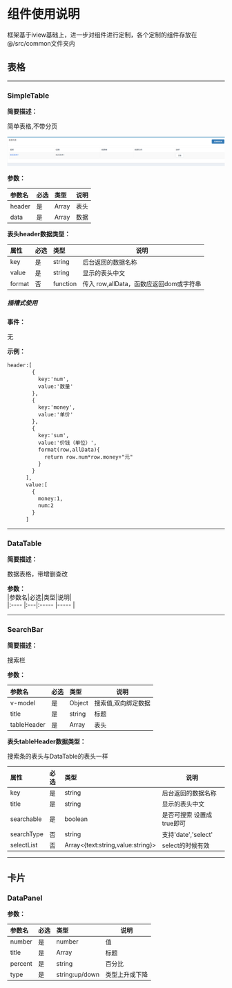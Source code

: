 # 组件使用说明

框架基于iview基础上，进一步对组件进行定制，各个定制的组件存放在@/src/common文件夹内

## 表格

---

### SimpleTable

**简要描述：**

简单表格,不带分页

![](/assets/simple-table.png)

**参数：**

| 参数名 | 必选 | 类型 | 说明 |
| :--- | :--- | :--- | --- |
| header | 是 | Array | 表头 |
| data | 是 | Array | 数据 |

**表头header数据类型：**

| 属性 | 必选 | 类型 | 说明 |
| :--- | :--- | :--- | --- |
| key | 是 | string | 后台返回的数据名称 |
| value | 是 | string | 显示的表头中文 |
| format | 否 | function | 传入 row,allData，函数应返回dom或字符串 |

##### 插槽式使用



**事件：**

无

**示例：**

```text
header:[
        {
          key:'num',
          value:'数量'
        },
        {
          key:'money',
          value:'单价'
        },
        {
          key:'sum',
          value:'价钱（单位）',
          format(row,allData){
            return row.num*row.money+"元"
          }
        }
      ],
      value:[
        {
          money:1,
          num:2
        }
      ]
```

---

### DataTable

**简要描述：**

数据表格，带增删查改

**参数：**  
\|参数名\|必选\|类型\|说明\|  
\|:----    \|:---\|:----- \|-----   \|

---

### SearchBar

**简要描述：**

搜索栏

**参数：**

| 参数名 | 必选 | 类型 | 说明 |
| :--- | :--- | :--- | --- |
| v-model | 是 | Object | 搜索值,双向绑定数据 |
| title | 是 | string | 标题 |
| tableHeader | 是 | Array | 表头 |

**表头tableHeader数据类型：**

搜索条的表头与DataTable的表头一样

| 属性 | 必选 | 类型 | 说明 |
| :--- | :--- | :--- | --- |
| key | 是 | string | 后台返回的数据名称 |
| title | 是 | string | 显示的表头中文 |
| searchable | 是 | boolean | 是否可搜索 设置成true即可 |
| searchType | 否 | string | 支持'date','select' |
| selectList | 否 | Array&lt;{text:string,value:string}&gt; | select的时候有效 |

---

## 卡片

### DataPanel

**参数：**

| 参数名 | 必选 | 类型 | 说明 |
| :--- | :--- | :--- | --- |
| number | 是 | number | 值 |
| title | 是 | Array | 标题 |
| percent | 是 | string | 百分比 |
| type | 是 | string:up/down | 类型上升或下降 |



